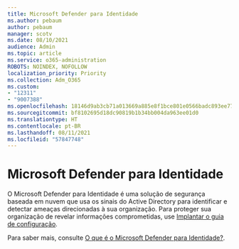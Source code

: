 ```yaml
---
title: Microsoft Defender para Identidade
ms.author: pebaum
author: pebaum
manager: scotv
ms.date: 08/10/2021
audience: Admin
ms.topic: article
ms.service: o365-administration
ROBOTS: NOINDEX, NOFOLLOW
localization_priority: Priority
ms.collection: Adm_O365
ms.custom:
- "12311"
- "9007388"
ms.openlocfilehash: 18146d9ab3cb71a013669a885e8f1bce801e0566badc893ee77fec5305eb812a
ms.sourcegitcommit: bf8102695d18dc90819b1b34bb004da963ee01d0
ms.translationtype: HT
ms.contentlocale: pt-BR
ms.lasthandoff: 08/11/2021
ms.locfileid: "57847748"
---
```

# <a name="microsoft-defender-for-identity-guide"></a>Microsoft Defender para Identidade

O Microsoft Defender para Identidade é uma solução de segurança baseada em nuvem que usa os sinais do Active Directory para identificar e detectar ameaças direcionadas à sua organização. Para proteger sua organização de revelar informações comprometidas, use [Implantar o guia de configuração](https://portal.office.com/adminportal/home?#/modernonboarding/microsoftdefenderforidentitysetupguide). 

Para saber mais, consulte [O que é o Microsoft Defender para Identidade?](/defender-for-identity/what-is).  

